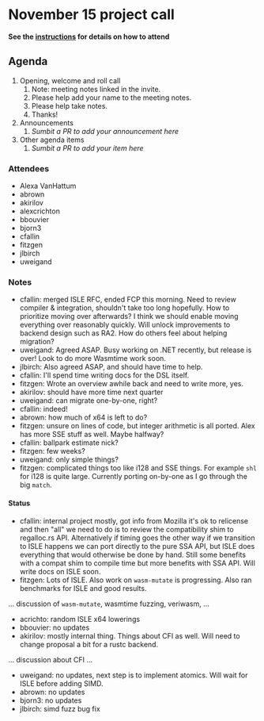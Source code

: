 # November 15 project call

**See the [instructions](../README.md) for details on how to attend**

## Agenda
1. Opening, welcome and roll call
    1. Note: meeting notes linked in the invite.
    1. Please help add your name to the meeting notes.
    1. Please help take notes.
    1. Thanks!
1. Announcements
    1. _Sumbit a PR to add your announcement here_
1. Other agenda items
    1. _Sumbit a PR to add your item here_
    
### Attendees

* Alexa VanHattum
* abrown
* akirilov
* alexcrichton
* bbouvier
* bjorn3
* cfallin
* fitzgen
* jlbirch
* uweigand

### Notes

* cfallin: merged ISLE RFC, ended FCP this morning. Need to review compiler &
  integration, shouldn't take too long hopefully. How to prioritize moving over
  afterwards? I think we should enable moving everything over reasonably
  quickly. Will unlock improvements to backend design such as RA2. How do others
  feel about helping migration?
* uweigand: Agreed ASAP. Busy working on .NET recently, but release is over!
  Look to do more Wasmtime work soon.
* jlbirch: Also agreed ASAP, and should have time to help.
* cfallin: I'll spend time writing docs for the DSL itself.
* fitzgen: Wrote an overview awhile back and need to write more, yes.
* akirilov: should have more time next quarter
* uweigand: can migrate one-by-one, right?
* cfallin: indeed!
* abrown: how much of x64 is left to do?
* fitzgen: unsure on lines of code, but integer arithmetic is all ported. Alex
  has more SSE stuff as well. Maybe halfway?
* cfallin: ballpark estimate nick?
* fitzgen: few weeks?
* uweigand: only simple things?
* fitzgen: complicated things too like i128 and SSE things. For example `shl`
  for i128 is quite large. Currently porting on-by-one as I go through the big
  `match`.

#### Status

* cfallin: internal project mostly, got info from Mozilla it's ok to relicense
  and then "all" we need to do is to review the compatibility shim to
  regalloc.rs API. Alternatively if timing goes the other way if we transition
  to ISLE happens we can port directly to the pure SSA API, but ISLE does
  everything that would otherwise be done by hand. Still some benefits with a
  compat shim to compile time but more benefits with SSA API. Will write docs on
  ISLE soon.
* fitzgen: Lots of ISLE. Also work on `wasm-mutate` is progressing. Also ran
  benchmarks for ISLE and good results.

... discussion of `wasm-mutate`, wasmtime fuzzing, veriwasm, ...

* acrichto: random ISLE x64 lowerings
* bbouvier: no updates
* akirilov: mostly internal thing. Things about CFI as well. Will need to change
  proposal a bit for a rustc backend.

... discussion about CFI ...

* uweigand: no updates, next step is to implement atomics. Will wait for ISLE
  before adding SIMD.
* abrown: no updates
* bjorn3: no updates
* jlbirch: simd fuzz bug fix
